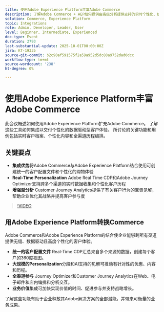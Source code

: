 ```yaml
---
title: 使用Adobe Experience Platform丰富Adobe Commerce
description: 了解Adobe Commerce + AEP如何提供由高级分析提供支持的实时个性化、统一用户档案和全渠道历程。
solution: Commerce, Experience Platform
topic: Integrations
role: Admin, Developer, Leader, User
level: Beginner, Intermediate, Experienced
doc-type: Event
duration: 2793
last-substantial-update: 2025-10-01T00:00:00Z
jira: KT-19335
source-git-commit: b2c90af591575f2a59a952d5dc80a9752dad0dcc
workflow-type: tm+mt
source-wordcount: '238'
ht-degree: 0%

---
```



# 使用Adobe Experience Platform丰富Adobe Commerce

此会议概述如何使用Adobe Experience Platform扩充Adobe Commerce。 了解这些工具如何集成以交付个性化的数据驱动型客户体验。 所讨论的关键功能和用例包括实时客户档案、个性化内容和全渠道历程编排。

## 关键要点

* **集成优势**&#x200B;将Adobe Commerce与Adobe Experience Platform结合使用可创建统一的客户配置文件和个性化的购物体验
* **Real-Time Personalization** Adobe Real Time CDP和Adobe Journey Optimizer支持跨多个渠道的实时数据收集和个性化客户历程
* **增强型分析** Customer Journey Analytics提供了有关客户行为的宝贵见解，帮助企业优化其战略并提高客户参与度

>[!VIDEO](https://video.tv.adobe.com/v/3475428/?learn=on&enablevpops)

## 用Adobe Experience Platform转换Commerce

Adobe Commerce和Adobe Experience Platform的结合使企业能够跨所有渠道提供无缝、数据驱动且高度个性化的客户体验。

* **统一的客户配置文件** Real-Time CDP汇总来自多个来源的数据，创建每个客户的360度视图。
* **大规模的Personalization**&#x200B;分段和AI支持的见解可推动有针对性的优惠、内容和历程。
* **全渠道参与** Journey Optimizer和Customer Journey Analytics在Web、电子邮件和店内编排和分析交互。
* **业务价值**&#x200B;集成可加快实现价值的时间、促进参与并支持战略增长。

了解这些功能有助于企业释放其Adobe解决方案的全部潜能，并带来可衡量的业务成果。
